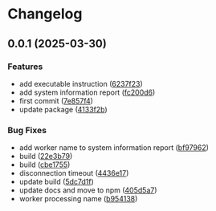 # Changelog

## 0.0.1 (2025-03-30)


### Features

* add executable instruction ([6237f23](https://github.com/MalwareDataLab/autodroid-watcher-client/commit/6237f230b5a08d8fcd51d94ea45a0848e92f019e))
* add system information report ([fc200d6](https://github.com/MalwareDataLab/autodroid-watcher-client/commit/fc200d61a4f01f153906d75a99c05f30e5151ed1))
* first commit ([7e857f4](https://github.com/MalwareDataLab/autodroid-watcher-client/commit/7e857f4a22b174b87f1ada720b46cc2a54fd0a7f))
* update package ([4133f2b](https://github.com/MalwareDataLab/autodroid-watcher-client/commit/4133f2b17e42a1567e8a4adeba89b8adef722e13))


### Bug Fixes

* add worker name to system information report ([bf97962](https://github.com/MalwareDataLab/autodroid-watcher-client/commit/bf9796241d4dd29f5a758c1d73144c9f46271d3b))
* build ([22e3b79](https://github.com/MalwareDataLab/autodroid-watcher-client/commit/22e3b79f0addfcd33cda5a54c64747ac13018d96))
* build ([cbe1755](https://github.com/MalwareDataLab/autodroid-watcher-client/commit/cbe175564cb7e09e370e3f58ef5217ae516b9497))
* disconnection timeout ([4436e17](https://github.com/MalwareDataLab/autodroid-watcher-client/commit/4436e17132e116ac3865aa863da0e8f0bf420c41))
* update build ([5dc7d1f](https://github.com/MalwareDataLab/autodroid-watcher-client/commit/5dc7d1feb99c2a15bdd3158ae778e4dc4645d0d5))
* update docs and move to npm ([405d5a7](https://github.com/MalwareDataLab/autodroid-watcher-client/commit/405d5a79ecbdc1d513a0b229be592b3c5e7231fb))
* worker processing name ([b954138](https://github.com/MalwareDataLab/autodroid-watcher-client/commit/b954138f676919987860b1e18b16c433cc74c4c9))
